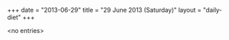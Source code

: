 +++
date = "2013-06-29"
title = "29 June 2013 (Saturday)"
layout = "daily-diet"
+++


\<no entries\>
